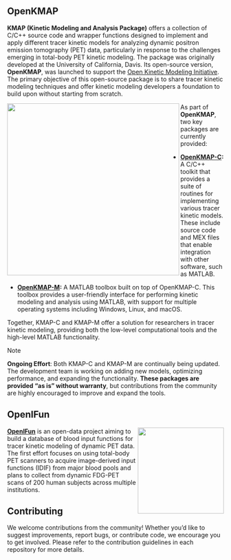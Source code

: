 ## OpenKMAP

**KMAP (Kinetic Modeling and Analysis Package)** offers a collection of C/C++ source code and wrapper functions designed to implement and apply different tracer kinetic models for analyzing dynamic positron emission tomography (PET) data, particularly in response to the challenges emerging in total-body PET kinetic modeling. The package was originally developed at the University of California, Davis. Its open-source version, **OpenKMAP**, was launched to support the [Open Kinetic Modeling Initiative](https://www.openkmi.org/). The primary objective of this open-source package is to share tracer kinetic modeling techniques and offer kinetic modeling developers a foundation to build upon without starting from scratch. 

<img align="left" src="https://github.com/user-attachments/assets/dc93ccfc-7ab0-4cde-b3f4-aeabd3562033" width="400" >

As part of **OpenKMAP**, two key packages are currently provided:

- **[OpenKMAP-C](https://github.com/openkmi/KMAP-C):** A C/C++ toolkit that provides a suite of routines for implementing various tracer kinetic models. These include source code and MEX files that enable integration with other software, such as MATLAB.
  
- **[OpenKMAP-M](https://github.com/openkmi/KMAP-M):** A MATLAB toolbox built on top of OpenKMAP-C. This toolbox provides a user-friendly interface for performing kinetic modeling and analysis using MATLAB, with support for multiple operating systems including Windows, Linux, and macOS.

Together, KMAP-C and KMAP-M offer a solution for researchers in tracer kinetic modeling, providing both the low-level computational tools and the high-level MATLAB functionality.

>[!NOTE]
>**Ongoing Effort**: Both KMAP-C and KMAP-M are continually being updated. The development team is working on adding new models, optimizing performance, and expanding the functionality. **These packages are provided “as is” without warranty**, but contributions from the community are highly encouraged to improve and expand the tools.

## OpenIFun

<img align="right" src="https://github.com/user-attachments/assets/73174ebe-ea61-40b7-b400-256d85dbbc41" width="200" >

**[OpenIFun](https://github.com/OpenKMI/OpenIFun)** is an open-data project aiming to build a database of blood input functions for tracer kinetic modeling of dynamic PET data. The first effort focuses on using total-body PET scanners to acquire image-derived input functions (IDIF) from major blood pools and plans to collect from dynamic FDG-PET scans of 200 human subjects across multiple institutions.

## Contributing
We welcome contributions from the community! Whether you’d like to suggest improvements, report bugs, or contribute code, we encourage you to get involved. Please refer to the contribution guidelines in each repository for more details.

